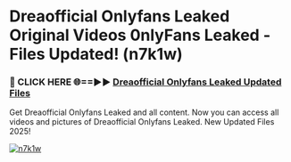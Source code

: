 # Dreaofficial Onlyfans Leaked Original Videos 0nlyFans Leaked - Files Updated! (n7k1w)

<h3>🔴 CLICK HERE 🌐==►► <a href="https://tinyurl.com/4seja8ks" rel="nofollow">Dreaofficial Onlyfans Leaked Updated Files</a></h3>

Get Dreaofficial Onlyfans Leaked and all content. Now you can access all videos and pictures of Dreaofficial Onlyfans Leaked. New Updated Files 2025!

[![n7k1w](https://i.imgur.com/EWjZXRe.gif)](https://tinyurl.com/4seja8ks)
